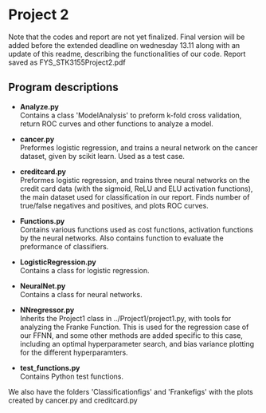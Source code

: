 # Project 2
Note that the codes and report are not yet finalized. Final version will be added before the extended deadline on wednesday 13.11 along with an update of this readme, describing the functionalities of our code.
Report saved as FYS_STK3155Project2.pdf

## Program descriptions
 - **Analyze.py**  
 Contains a class 'ModelAnalysis' to preform k-fold cross validation, return ROC curves and other functions to analyze a model.

  - **cancer.py**  
  Preformes logistic regression, and trains a neural network on the cancer dataset, given by scikit learn. Used as a test case.

  - **creditcard.py**  
  Preformes logistic regression, and trains three neural networks on the credit card data (with the sigmoid, ReLU and ELU activation functions), the main dataset used for classification in our report. Finds number of true/false negatives and positives, and plots ROC curves.

  - **Functions.py**  
  Contains various functions used as cost functions, activation functions by the neural networks. Also contains function to evaluate the preformance of classifiers.

  - **LogisticRegression.py**  
  Contains a class for logistic regression.

  - **NeuralNet.py**  
  Contains a class for neural networks.

  - **NNregressor.py**  
  Inherits the Project1 class in ../Project1/project1.py, with tools for analyzing the Franke Function. This is used for the regression case of our FFNN, and some other methods are added specific to this case, including an optimal hyperparameter search, and bias variance plotting for the different hyperparamters.

  - **test_functions.py**  
  Contains Python test functions.

We also have the folders 'Classificationfigs' and 'Frankefigs' with the plots created by cancer.py and creditcard.py
